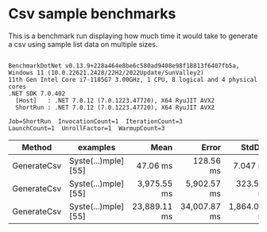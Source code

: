 # Csv sample benchmarks

This is a benchmark run displaying how much time it would take to generate a csv using sample list data on multiple sizes.

```

BenchmarkDotNet v0.13.9+228a464e8be6c580ad9408e98f18813f6407fb5a, Windows 11 (10.0.22621.2428/22H2/2022Update/SunValley2)
11th Gen Intel Core i7-1185G7 3.00GHz, 1 CPU, 8 logical and 4 physical cores
.NET SDK 7.0.402
  [Host]   : .NET 7.0.12 (7.0.1223.47720), X64 RyuJIT AVX2
  ShortRun : .NET 7.0.12 (7.0.1223.47720), X64 RyuJIT AVX2

Job=ShortRun  InvocationCount=1  IterationCount=3  
LaunchCount=1  UnrollFactor=1  WarmupCount=3  

```
| Method      | examples             | Mean         | Error        | StdDev       | StdErr       | Min          | Max          | Op/s    | Gen0        | Gen1      | Gen2      | Allocated  |
|------------ |--------------------- |-------------:|-------------:|-------------:|-------------:|-------------:|-------------:|--------:|------------:|----------:|----------:|-----------:|
| GenerateCsv | Syste(...)mple] [55] |     47.06 ms |    128.56 ms |     7.047 ms |     4.069 ms |     40.41 ms |     54.45 ms | 21.2472 |   4000.0000 |         - |         - |   25.49 MB |
| GenerateCsv | Syste(...)mple] [55] |  3,975.55 ms |  5,902.57 ms |   323.540 ms |   186.796 ms |  3,606.20 ms |  4,208.84 ms |  0.2515 | 288000.0000 |         - |         - |  2400.3 MB |
| GenerateCsv | Syste(...)mple] [55] | 23,889.11 ms | 34,007.87 ms | 1,864.086 ms | 1,076.231 ms | 21,801.43 ms | 25,386.84 ms |  0.0419 | 295000.0000 | 6000.0000 | 2000.0000 | 9568.95 MB |
